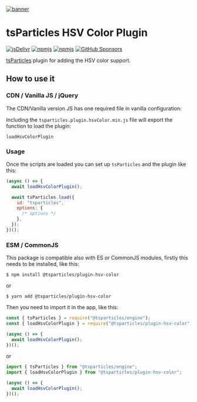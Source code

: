 [![banner](https://particles.js.org/images/banner3.png)](https://particles.js.org)

# tsParticles HSV Color Plugin

[![jsDelivr](https://data.jsdelivr.com/v1/package/npm/@tsparticles/plugin-hsv-color/badge)](https://www.jsdelivr.com/package/npm/@tsparticles/plugin-hsv-color)
[![npmjs](https://badge.fury.io/js/@tsparticles/plugin-hsv-color.svg)](https://www.npmjs.com/package/@tsparticles/plugin-hsv-color)
[![npmjs](https://img.shields.io/npm/dt/@tsparticles/plugin-hsv-color)](https://www.npmjs.com/package/@tsparticles/plugin-hsv-color) [![GitHub Sponsors](https://img.shields.io/github/sponsors/matteobruni)](https://github.com/sponsors/matteobruni)

[tsParticles](https://github.com/matteobruni/tsparticles) plugin for adding the HSV color support.

## How to use it

### CDN / Vanilla JS / jQuery

The CDN/Vanilla version JS has one required file in vanilla configuration:

Including the `tsparticles.plugin.hsvColor.min.js` file will export the function to load the plugin:

```text
loadHsvColorPlugin
```

### Usage

Once the scripts are loaded you can set up `tsParticles` and the plugin like this:

```javascript
(async () => {
  await loadHsvColorPlugin();

  await tsParticles.load({
    id: "tsparticles",
    options: {
      /* options */
    },
  });
})();
```

### ESM / CommonJS

This package is compatible also with ES or CommonJS modules, firstly this needs to be installed, like this:

```shell
$ npm install @tsparticles/plugin-hsv-color
```

or

```shell
$ yarn add @tsparticles/plugin-hsv-color
```

Then you need to import it in the app, like this:

```javascript
const { tsParticles } = require("@tsparticles/engine");
const { loadHsvColorPlugin } = require("@tsparticles/plugin-hsv-color");

(async () => {
  await loadHsvColorPlugin();
})();
```

or

```javascript
import { tsParticles } from "@tsparticles/engine";
import { loadHsvColorPlugin } from "@tsparticles/plugin-hsv-color";

(async () => {
  await loadHsvColorPlugin();
})();
```
